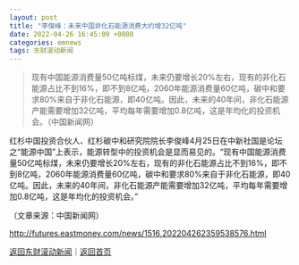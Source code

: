 ```yaml
---
layout: post
title: "李俊峰：未来中国非化石能源消费大约增32亿吨"
date: 2022-04-26 16:45:09 +0800
categories: emnews
tags: 东财滚动新闻
---
```

> 现有中国能源消费量50亿吨标煤，未来仍要增长20%左右，现有的非化石能源占比不到16%，即不到8亿吨，2060年能源消费量60亿吨，碳中和要求80%来自于非化石能源，即40亿吨。因此，未来的40年间，非化石能源产能需要增加32亿吨，平均每年需要增加0.8亿吨，这是年均化的投资机会。（中国新闻网）

<p>红杉中国投资合伙人、红杉碳中和研究院院长李俊峰4月25日在中新社国是论坛之“能源中国”上表示，能源转型中的投资机会是显而易见的。“现有中国能源消费量50亿吨标煤，未来仍要增长20%左右，现有的非化石能源占比不到16%，即不到8亿吨，2060年能源消费量60亿吨，碳中和要求80%来自于非化石能源，即40亿吨。因此，未来的40年间，非化石能源产能需要增加32亿吨，平均每年需要增加0.8亿吨，这是年均化的投资机会。”</p><p class="em_media">（文章来源：中国新闻网）</p>

<http://futures.eastmoney.com/news/1516,202204262359538576.html>

[返回东财滚动新闻](//finews.withounder.com/emnews/)｜[返回首页](//finews.withounder.com/)